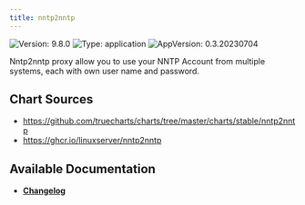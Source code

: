 ```yaml
---
title: nntp2nntp
---
```


![Version: 9.8.0](https://img.shields.io/badge/Version-9.8.0-informational?style=flat-square) ![Type: application](https://img.shields.io/badge/Type-application-informational?style=flat-square) ![AppVersion: 0.3.20230704](https://img.shields.io/badge/AppVersion-0.3.20230704-informational?style=flat-square)

Nntp2nntp proxy allow you to use your NNTP Account from multiple systems, each with own user name and password.

## Chart Sources

- https://github.com/truecharts/charts/tree/master/charts/stable/nntp2nntp
- https://ghcr.io/linuxserver/nntp2nntp

## Available Documentation

- [**Changelog**](./CHANGELOG.md)
